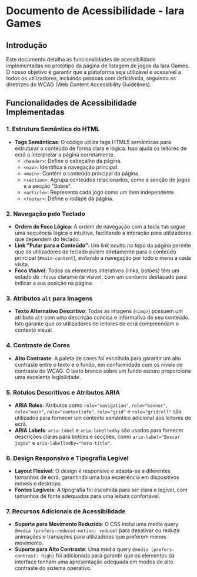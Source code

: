 


# Documento de Acessibilidade - Iara Games

## Introdução

Este documento detalha as funcionalidades de acessibilidade implementadas no protótipo da página de listagem de jogos da Iara Games. O nosso objetivo é garantir que a plataforma seja utilizável e acessível a todos os utilizadores, incluindo pessoas com deficiência, seguindo as diretrizes do WCAG (Web Content Accessibility Guidelines).




## Funcionalidades de Acessibilidade Implementadas

### 1. Estrutura Semântica do HTML

- **Tags Semânticas**: O código utiliza tags HTML5 semânticas para estruturar o conteúdo de forma clara e lógica. Isso ajuda os leitores de ecrã a interpretar a página corretamente.
  - `<header>`: Define o cabeçalho da página.
  - `<nav>`: Identifica a navegação principal.
  - `<main>`: Contém o conteúdo principal da página.
  - `<section>`: Agrupa conteúdos relacionados, como a secção de jogos e a secção "Sobre".
  - `<article>`: Representa cada jogo como um item independente.
  - `<footer>`: Define o rodapé da página.

### 2. Navegação pelo Teclado

- **Ordem de Foco Lógica**: A ordem de navegação com a tecla `Tab` segue uma sequência lógica e intuitiva, facilitando a interação para utilizadores que dependem do teclado.
- **Link "Pular para o Conteúdo"**: Um link oculto no topo da página permite que os utilizadores de teclado pulem diretamente para o conteúdo principal (`#main-content`), evitando a navegação por todo o menu a cada visita.
- **Foco Visível**: Todos os elementos interativos (links, botões) têm um estado de `:focus` claramente visível, com um contorno destacado para indicar a sua posição na página.

### 3. Atributos `alt` para Imagens

- **Texto Alternativo Descritivo**: Todas as imagens (`<img>`) possuem um atributo `alt` com uma descrição concisa e informativa do seu conteúdo. Isto garante que os utilizadores de leitores de ecrã compreendam o contexto visual.

### 4. Contraste de Cores

- **Alto Contraste**: A paleta de cores foi escolhida para garantir um alto contraste entre o texto e o fundo, em conformidade com os níveis de contraste do WCAG. O texto branco sobre um fundo escuro proporciona uma excelente legibilidade.

### 5. Rótulos Descritivos e Atributos ARIA

- **ARIA Roles**: Atributos como `role="navigation"`, `role="banner"`, `role="main"`, `role="contentinfo"`, `role="grid"` e `role="gridcell"` são utilizados para fornecer um contexto semântico adicional aos leitores de ecrã.
- **ARIA Labels**: `aria-label` e `aria-labelledby` são usados para fornecer descrições claras para botões e secções, como `aria-label="Buscar jogos"` e `aria-labelledby="hero-title"`.

### 6. Design Responsivo e Tipografia Legível

- **Layout Flexível**: O design é responsivo e adapta-se a diferentes tamanhos de ecrã, garantindo uma boa experiência em dispositivos móveis e desktops.
- **Fontes Legíveis**: A tipografia foi escolhida para ser clara e legível, com tamanhos de fonte adequados para uma leitura confortável.

### 7. Recursos Adicionais de Acessibilidade

- **Suporte para Movimento Reduzido**: O CSS inclui uma media query `@media (prefers-reduced-motion: reduce)` para desativar ou reduzir animações e transições para utilizadores que preferem menos movimento.
- **Suporte para Alto Contraste**: Uma media query `@media (prefers-contrast: high)` foi adicionada para garantir que os elementos da interface tenham uma apresentação adequada em modos de alto contraste do sistema operativo.



